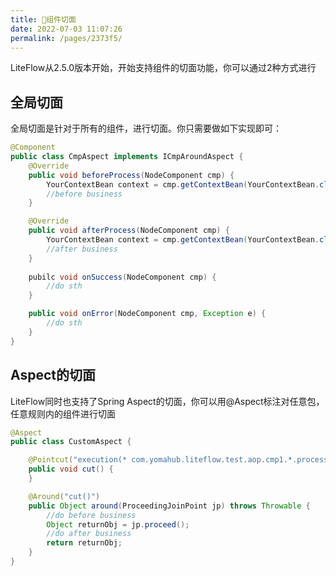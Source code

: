 ```yaml
---
title: 🍪组件切面
date: 2022-07-03 11:07:26
permalink: /pages/2373f5/
---
```


LiteFlow从2.5.0版本开始，开始支持组件的切面功能，你可以通过2种方式进行

## 全局切面

全局切面是针对于所有的组件，进行切面。你只需要做如下实现即可：

```java
@Component
public class CmpAspect implements ICmpAroundAspect {
    @Override
    public void beforeProcess(NodeComponent cmp) {
        YourContextBean context = cmp.getContextBean(YourContextBean.class);
        //before business
    }

    @Override
    public void afterProcess(NodeComponent cmp) {
        YourContextBean context = cmp.getContextBean(YourContextBean.class);
        //after business
    }
    
    pubilc void onSuccess(NodeComponent cmp) {
        //do sth
    }

	public void onError(NodeComponent cmp, Exception e) {
	    //do sth
	}
}
```

## Aspect的切面

LiteFlow同时也支持了Spring Aspect的切面，你可以用@Aspect标注对任意包，任意规则内的组件进行切面

```java
@Aspect
public class CustomAspect {

    @Pointcut("execution(* com.yomahub.liteflow.test.aop.cmp1.*.process())")
    public void cut() {
    }

    @Around("cut()")
    public Object around(ProceedingJoinPoint jp) throws Throwable {
        //do before business
        Object returnObj = jp.proceed();
        //do after business
        return returnObj;
    }
}
```